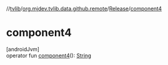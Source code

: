 //[tvlib](../../../index.md)/[org.mjdev.tvlib.data.github.remote](../index.md)/[Release](index.md)/[component4](component4.md)

# component4

[androidJvm]\
operator fun [component4](component4.md)(): [String](https://kotlinlang.org/api/latest/jvm/stdlib/kotlin/-string/index.html)
